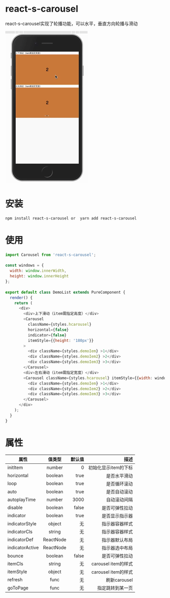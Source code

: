 # react-s-carousel

react-s-carousel实现了轮播功能，可以水平，垂直方向轮播与滑动

![](https://github.com/1035901787/react-s-carousel/blob/master/sources/a16xc-v0b4f.gif)

# 安装

```sh
npm install react-s-carousel or  yarn add react-s-carousel
```

# 使用

```js
import Carousel from 'react-s-carousel';

const windows = {
  width: window.innerWidth,
  height: window.innerHeight
};

export default class DemoList extends PureComponent {
  render() {
    return (
      <div>
        <div>上下滑动（item需指定高度）</div>
        <Carousel
          className={styles.hcarousel}
          horizontal={false}
          indicator={false}
          itemStyle={{height: '180px'}}
        >
          <div className={styles.demoIem} >1</div>
          <div className={styles.demoIem2} >2</div>
          <div className={styles.demoIem3} >3</div>
        </Carousel>
        <div>左右滑动（item需指定宽度）</div>
        <Carousel className={styles.hcarousel} itemStyle={{width: windows.width}}>
          <div className={styles.demoIem} >1</div>
          <div className={styles.demoIem2} >2</div>
          <div className={styles.demoIem3} >3</div>
        </Carousel>
      </div>
    );
  }
}


```

# 属性

|属性         | 值类型          | 默认值  | 描述  |
| ------------- |:-------------:| -----:| -----:|
| initItem     | number | 0 | 初始化显示item的下标 |
| horizontal      | boolean      |   true |   是否水平滑动 |
| loop      | boolean      |   true |   是否循环滚动 |
| auto      | boolean      |   true |   是否自动滚动 |
| autoplayTime      | number      |   3000 |   自动滚动间隔 |
| disable      | boolean      |   false |   是否可弹性拉动 |
| indicator | boolean      |   true |   是否显示指示器 |
| indicatorStyle | object      |   无 |   指示器容器样式 |
| indicatorCls | string      |   无 |   指示器容器样式 |
| indicatorDef | ReactNode      |   无 |   指示器默认布局 |
| indicatorActive | ReactNode      |   无 |   指示器选中布局 |
| bounce | boolean      |  false |   是否可弹性拉动 |
| itemCls | string      |   无 |   carousel item的样式 |
| itemStyle | object      |   无 |   carousel item的样式 |
| refresh | func      |   无 |   刷新carousel |
| goToPage | func      |   无 |   指定跳转到某一页 |
